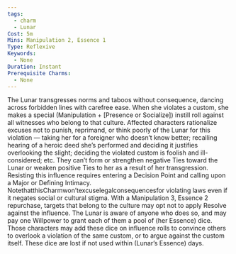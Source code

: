 ```yaml
---
tags:
  - charm
  - Lunar
Cost: 5m
Mins: Manipulation 2, Essence 1
Type: Reflexive
Keywords:
  - None
Duration: Instant
Prerequisite Charms:
  - None
---
```

The Lunar transgresses norms and taboos without consequence, dancing across forbidden lines with carefree ease. When she violates a custom, she makes a special (Manipulation + [Presence or Socialize]) instill roll against all witnesses who belong to that culture. Affected characters rationalize excuses not to punish, reprimand, or think poorly of the Lunar for this violation — taking her for a foreigner who doesn’t know better; recalling hearing of a heroic deed she’s performed and deciding it justifies overlooking the slight; deciding the violated custom is foolish and ill-considered; etc. They can’t form or strengthen negative Ties toward the Lunar or weaken positive Ties to her as a result of her transgression. Resisting this influence requires entering a Decision Point and calling upon a Major or Defining Intimacy. NotethatthisCharmwon’texcuselegalconsequencesfor violating laws even if it negates social or cultural stigma. With a Manipulation 3, Essence 2 repurchase, targets that belong to the culture may opt not to apply Resolve against the influence. The Lunar is aware of anyone who does so, and may pay one Willpower to grant each of them a pool of (her Essence) dice. Those characters may add these dice on influence rolls to convince others to overlook a violation of the same custom, or to argue against the custom itself. These dice are lost if not used within (Lunar’s Essence) days.